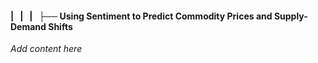 #### |   |   |   ├── Using Sentiment to Predict Commodity Prices and Supply-Demand Shifts

*Add content here*